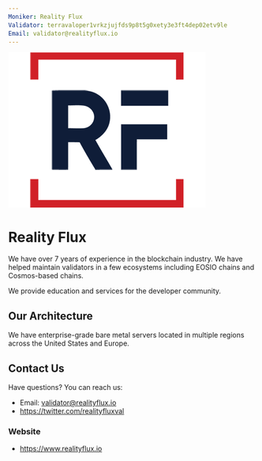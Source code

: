 ```yaml
---
Moniker: Reality Flux
Validator: terravaloper1vrkzjujfds9p8t5g0xety3e3ft4dep02etv9le
Email: validator@realityflux.io
---
```


![Reality Flux](logo.png)

# Reality Flux

We have over 7 years of experience in the blockchain industry. We have helped maintain validators in a few ecosystems including EOSIO chains and Cosmos-based chains. 

We provide education and services for the developer community. 

## Our Architecture
We have enterprise-grade bare metal servers located in multiple regions across the United States and Europe. 

## Contact Us

Have questions? You can reach us:

- Email: validator@realityflux.io
- https://twitter.com/realityfluxval
### Website

- https://www.realityflux.io

